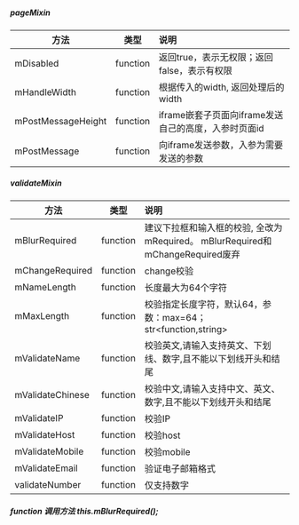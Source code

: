 
##### pageMixin

方法 | 类型       | 说明
--- |----------| :--- | 
mDisabled | function | 返回true，表示无权限；返回false，表示有权限
mHandleWidth | function | 根据传入的width, 返回处理后的width
mPostMessageHeight | function | iframe嵌套子页面向iframe发送自己的高度，入参时页面id
mPostMessage | function | 向iframe发送参数，入参为需要发送的参数


##### validateMixin

方法 | 类型       | 说明
--- |----------| :--- | 
mBlurRequired | function | 建议下拉框和输入框的校验, 全改为mRequired。 mBlurRequired和mChangeRequired废弃
mChangeRequired | function | change校验
mNameLength | function | 长度最大为64个字符
mMaxLength | function | 校验指定长度字符，默认64，参数：max=64；str<function,string>
mValidateName | function | 校验英文,请输入支持英文、下划线、数字,且不能以下划线开头和结尾
mValidateChinese | function | 校验中文,请输入支持中文、英文、数字,且不能以下划线开头和结尾
mValidateIP | function | 校验IP
mValidateHost | function | 校验host
mValidateMobile | function | 校验mobile
mValidateEmail | function | 验证电子邮箱格式
validateNumber | function | 仅支持数字


##### function 调用方法 this.mBlurRequired();

